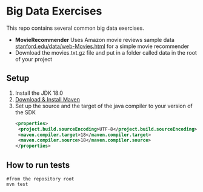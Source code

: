 # Big Data Exercises

This repo contains several common big data exercises.

* **MovieRecommender** Uses Amazon movie reviews sample data   [stanford.edu/data/web-Movies.html](http://snap.stanford.edu/data/web-Movies.html) for a simple movie recommender
* Download the movies.txt.gz file and put in a folder called data in the root of your project
    
 
 
## Setup

1. Install the JDK 18.0
2. [Download & Install Maven](http://maven.apache.org/download.cgi)
3. Set up the source and the target of the java compiler to your version of the SDK
   ```xml
   <properties>
    <project.build.sourceEncoding>UTF-8</project.build.sourceEncoding>
    <maven.compiler.target>18</maven.compiler.target>
    <maven.compiler.source>18</maven.compiler.source>
   </properties>
    ```
 
## How to run tests

    #from the repository root
    mvn test
 
